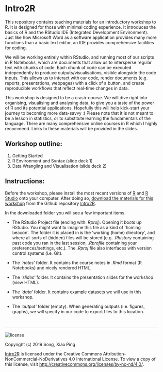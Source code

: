# Intro2R

This repository contains teaching materials for an introductory workshop to R. It is designed for those with minimal coding experience. It introduces the basics of R and the RStudio IDE (Integrated Development Environment). Just like how Microsoft Word as a software application provides many more functions than a basic text editor, an IDE provides comprehensive facilities for coding.

We will be working entirely within RStudio, and running most of our scripts in R Notebooks, which are documents that allow us to intersperse regular text with chunks of code. Each chunk of code can be executed independently to produce outputs/visualisations, visible alongside the code inputs. This allows us to interact with our code, render documents (e.g. reports, presentations, webpages) with a click of a button, and create reproducible workflows that reflect real-time changes in data.  

This workshop is designed to be a crash-course. We will dive right into organising, visualising and analysing data, to give you a taste of the power of R and its potential applications. Hopefully this will help kick-start your journey to becoming more data-savvy :) Please note that it is not meant to be a lesson in statistics, or to substitute learning the fundamentals of the language. There are many comprehensive online courses in R which I highly recommend. Links to these materials will be provided in the slides.

## Workshop outline:

1. Getting Started
2. R Environment and Syntax (slide deck 1)
3. Data Wrangling and Visualisation (slide deck 2)


## Instructions:

Before the workshop, please install the most recent versions of [R](https://cran.r-project.org) and [R Studio](https://www.rstudio.com/products/rstudio/download/#download) onto your computer. After doing so, [download the materials for this workshop](https://github.com/xp-song/Intro2R/archive/master.zip) from the Github repository [Intro2R](https://github.com/xp-song/Intro2R). 



In the downloaded folder you will see a few important items. 

* The RStudio Project file (ending with _.Rproj_). Opening it boots up RStudio. You might want to imagine this file as a kind of 'homing beacon'. The folder it is placed in is the 'working (home) directory', and where all sorts of (hidden) files will be stored (e.g. _.Rhistory_ containing past code you ran in the last session, _.Rprofile_ containing your preferences/settings, etc.). The _.Rproj_ file also interfaces with version control systems (i.e. Git).


* The _'notes'_ folder. It contains the course notes in _.Rmd_ format (R Notebooks) and nicely rendered HTML.

* The _'slides'_ folder. It contains the presentation slides for the workshop (view HTML).

* The _'data'_ folder. It contains example datasets we will use in this workshop.

* The _'output'_ folder (empty). When generating outputs (i.e. figures, graphs), we will specify in our code to export files to this location.


<br>

---

![](https://i.creativecommons.org/l/by-nc-nd/4.0/88x31.png "license")

Copyright (c) 2019 Song, Xiao Ping

[Intro2R](https://github.com/xp-song/Intro2R) is licensed under the Creative Commons Attribution-NonCommercial-NoDerivatives 4.0 International License. To view a copy of this license, visit http://creativecommons.org/licenses/by-nc-nd/4.0/.
